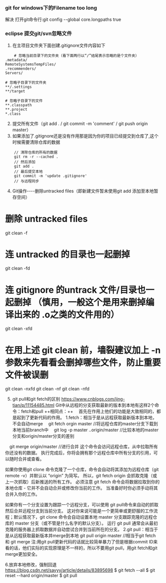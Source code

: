 ### git for windows下的Filename too long
解决
打开git命令行:git config --global core.longpaths true

### eclipse 提交git/svn忽略文件
1. 在主项目文件夹下面创建.gitignore文件内容如下
```language
	# 忽略当前目录下的文件夹（看下面两行以“/”结尾表示忽略的是个文件夹）
.metadata/
RemoteSystemsTempFiles/
.recommenders/
Servers/

# 忽略子目录下的文件夹
**/.settings
**/target

# 忽略子目录下的文件
**.classpath
**.project
*.class

```
2. 提交所有文件（git add . / git commit -m 'comment' / git push origin master）
3. 如果添加了.gitignore还是没有作用那是因为你的项目已经提交到仓库了,这个时候需要清除仓库的数据
```language
	// 清除仓库的所有的数据
	git rm -r --cached .
	// 然后添加
	git add .
	// 最后提交本地
	git commit -m 'update .gitignore'
	// 与远程同步
```

4. Git操作----删除untracked files（即新建文件暂未使用git add 添加至本地暂存空间）
# 删除 untracked files
git clean -f
 
# 连 untracked 的目录也一起删掉
git clean -fd
 
# 连 gitignore 的untrack 文件/目录也一起删掉 （慎用，一般这个是用来删掉编译出来的 .o之类的文件用的）
git clean -xfd
 
# 在用上述 git clean 前，墙裂建议加上 -n 参数来先看看会删掉哪些文件，防止重要文件被误删
git clean -nxfd
git clean -nf
git clean -nfd

5. git pull和git fetch的区别
https://www.cnblogs.com/jing-tian/p/11154485.html
Git中从远程的分支获取最新的版本到本地有这样2个命令：fetch和pull
++相同点：++
　首先在作用上他们的功能是大致相同的，都是起到了更新代码的作用。
1.fetch：相当于是从远程获取最新版本到本地，不会自动merge
　git fetch orgin master //将远程仓库的master分支下载到本地当前branch中
　git log -p master  ..origin/master //比较本地的master分支和origin/master分支的差别

　git merge origin/master //进行合并
这个命令会访问远程仓库，从中拉取所有你还没有的数据。 执行完成后，你将会拥有那个远程仓库中所有分支的引用，可以随时合并或查看。

如果你使用git clone 命令克隆了一个仓库，命令会自动将其添加为远程仓库（git remote -v）并默认以 “origin” 为简写。 所以，git fetch origin 会抓取克隆（或上一次抓取）后新推送的所有工作。 必须注意 git fetch 命令会将数据拉取到你的本地仓库 - 它并不会自动合并或修改你当前的工作。 当准备好时你必须手动将其合并入你的工作。

如果你有一个分支设置为跟踪一个远程分支，可以使用 git pull命令来自动的抓取然后合并远程分支到当前分支。 这对你来说可能是一个更简单或更舒服的工作流程；默认情况下，git clone 命令会自动设置本地 master 分支跟踪克隆的远程仓库的 master 分支（或不管是什么名字的默认分支）。 运行 git pull 通常会从最初克隆的服务器上抓取数据并自动尝试合并到当前所在的分支。
2.git pull：相当于是从远程获取最新版本并merge到本地
git pull origin master    //相当于git fetch 和 git merge
注:用git pull更新代码的话就比较简单暴力了但是根据commit ID来看的话，他们实际的实现原理是不一样的，所以不要用git pull，用git fetch和git merge更加安全。

 

6.放弃本地修改，强制回退
https://blog.csdn.net/sayyy/article/details/83895698
$ git fetch --all
$ git reset --hard origin/master 
$ git pull